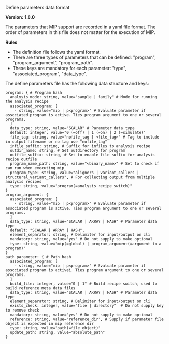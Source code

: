 Define parameters data format

**Version: 1.0.0**

The parameters that MIP support are recorded in a yaml file format. The order of parameters in this file does not matter for the execution of MIP.

**Rules**
- The definition file follows the yaml format.
- There are three types of parameters that can be defined: "program", "program_argument", "program_path".
- These keys are mandatory for each parameter: "type", "associated_program", "data_type".

The define parameters file has the following data structure and keys:
```
program: { # Program hash
  analysis_mode: string, value="sample | family" # Mode for running the analysis recipe
  associated_program: [
    - string, value="mip | p<program>" # Evaluate parameter if associated program is active. Ties program argument to one or several programs.
  ]
  data_type: string, value="SCALAR" # Parameter data type
  default: integer, value="0 (=off) | 1 (=on) | 2 (=simulate)"
  file_tag: string, value="nofile_tag | <file_tag>" # Tag to include in output filename or no tag use "nofile_tag"
  infile_suffix: string, # Suffix for infiles to analysis recipe
  outdir_name: string, # Set outdirectory for program
  outfile_suffix: string, # Set to enable file suffix for analysis recipe outfile
  program_name_path: string, value="<binary_name>" # Set to check if can run when executing mip
  program_type: string, value="aligners | variant_callers | structural_variant_callers", # For collecting output from multiple analysis recipes
  type: string, value="program(=analysis_recipe_switch)"
}
program_argument: {
  associated_program: [
    - string, value="mip | p<program>" # Evaluate parameter if associated program is active. Ties program argument to one or several programs.
  ]
  data_type: string, value="SCALAR | ARRAY | HASH" # Parameter data type
  default: "SCALAR | ARRAY | HASH",
  element_separator: string, # Delimiter for input/output on cli
  mandatory: string, value="yes" # Do not supply to make optional
  type: string, value="mip(=global) | program_argument(=argument to a program)"
}
path_parameter: { # Path hash
  associated_program: [
    - string, value="mip | p<program>" # Evaluate parameter if associated program is activei. Ties program argument to one or several programs.
  ]
  build_file: integer, value="0 | 1" # Build recipe switch, used to build reference meta data files
  data_type: string, value="SCALAR | ARRAY | HASH" # Parameter data type
  element_separator: string, # Delimiter for input/output on cli
  exists_check: integer, value="file | directory"  # Do not supply key to remove check
  mandatory: string, value="yes" # Do not supply to make optional
  reference: string, value="reference_dir", # Supply if parameter file object is expected in mip reference dir
  type: string, value="path(=file object)"
  update_path: string, value="absolute_path"
}
```
